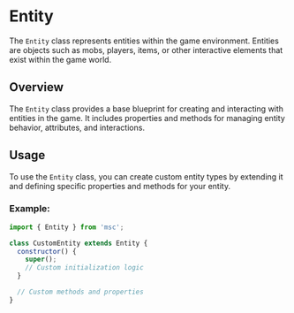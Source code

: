 # Entity

The `Entity` class represents entities within the game environment. Entities are objects such as mobs, players, items, or other interactive elements that exist within the game world.

## Overview

The `Entity` class provides a base blueprint for creating and interacting with entities in the game. It includes properties and methods for managing entity behavior, attributes, and interactions.

## Usage

To use the `Entity` class, you can create custom entity types by extending it and defining specific properties and methods for your entity.

### Example:

```javascript
import { Entity } from 'msc';

class CustomEntity extends Entity {
  constructor() {
    super();
    // Custom initialization logic
  }

  // Custom methods and properties
}
```
